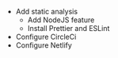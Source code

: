 - Add static analysis
  - Add NodeJS feature
  - Install Prettier and ESLint
- Configure CircleCi
- Configure Netlify
